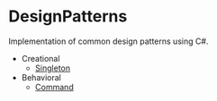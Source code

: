 # DesignPatterns
Implementation of common design patterns using C#.

* Creational
  * [Singleton](https://github.com/PaulPSta/DesignPatterns/tree/main/CreationalPatterns/SingletonPattern)
* Behavioral
  * [Command](https://github.com/PaulPSta/DesignPatterns/tree/main/BehavioralPatterns/CommandPattern)